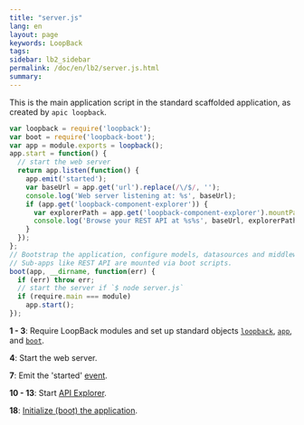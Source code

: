 ```yaml
---
title: "server.js"
lang: en
layout: page
keywords: LoopBack
tags:
sidebar: lb2_sidebar
permalink: /doc/en/lb2/server.js.html
summary:
---
```


This is the main application script in the standard scaffolded application, as created by `apic loopback`.

```javascript
var loopback = require('loopback');
var boot = require('loopback-boot');
var app = module.exports = loopback();
app.start = function() {
  // start the web server
  return app.listen(function() {
    app.emit('started');
    var baseUrl = app.get('url').replace(/\/$/, '');
    console.log('Web server listening at: %s', baseUrl);
    if (app.get('loopback-component-explorer')) {
      var explorerPath = app.get('loopback-component-explorer').mountPath;
      console.log('Browse your REST API at %s%s', baseUrl, explorerPath);
    }
  });
};
// Bootstrap the application, configure models, datasources and middleware.
// Sub-apps like REST API are mounted via boot scripts.
boot(app, __dirname, function(err) {
  if (err) throw err;
  // start the server if `$ node server.js`
  if (require.main === module)
    app.start();
});
```

**1 - 3**:
Require LoopBack modules and set up standard objects
[`loopback`](http://apidocs.strongloop.com/loopback/#loopback),
[`app`](http://apidocs.strongloop.com/loopback/#var-app-loopback), and
[`boot`](http://apidocs.strongloop.com/loopback-boot/#boot).

**4**: Start the web server.

**7**: Emit the 'started' [event](/doc/en/lb2/Events.html).

**10 - 13**: Start [API Explorer](/pages/createpage.action?spaceKey=APIC&title=API-Explorer&linkCreation=true&fromPageId=9634284).

**18**: [Initialize (boot) the application](/doc/en/lb2/Defining-boot-scripts.html).
